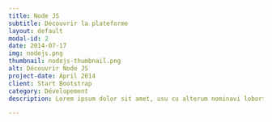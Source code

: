 ```yaml
---
title: Node JS
subtitle: Découvrir la plateforme
layout: default
modal-id: 2
date: 2014-07-17
img: nodejs.png
thumbnail: nodejs-thumbnail.png
alt: Découvrir Node JS
project-date: April 2014
client: Start Bootstrap
category: Dévelopement
description: Lorem ipsum dolor sit amet, usu cu alterum nominavi lobortis. At duo novum diceret. Tantas apeirian vix et, usu sanctus postulant inciderint ut, populo diceret necessitatibus in vim. Cu eum dicam feugiat noluisse.

---
```

